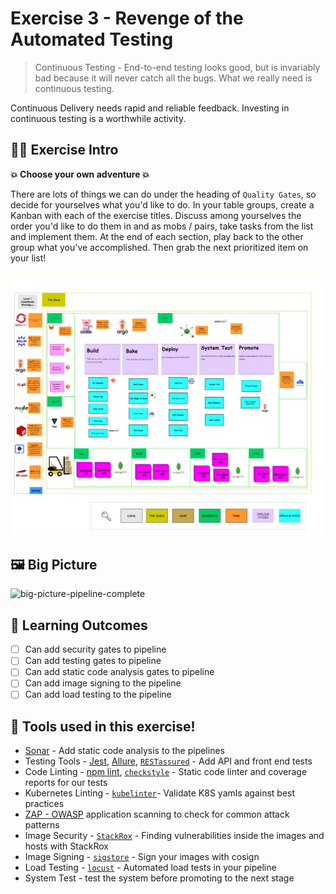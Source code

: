 # Exercise 3 - Revenge of the Automated Testing

> Continuous Testing - End-to-end testing looks good, but is invariably bad because it will never catch all the bugs. What we really need is continuous testing.

Continuous Delivery needs rapid and reliable feedback. Investing in continuous testing is a worthwhile activity.

## 👨‍🍳 Exercise Intro

**💥 Choose your own adventure 💥**

There are lots of things we can do under the heading of `Quality Gates`, so decide for yourselves what you'd like to do. In your table groups, create a Kanban with each of the exercise titles. Discuss among yourselves the order you'd like to do them in and as mobs / pairs, take tasks from the list and implement them. At the end of each section, play back to the other group what you've accomplished. Then grab the next prioritized item on your list!

![team-kanban](images/team-kanban.png)

## 🖼️ Big Picture

![big-picture-pipeline-complete](images/big-picture-pipeline-complete.jpg)

## 🔮 Learning Outcomes

- [ ] Can add security gates to pipeline
- [ ] Can add testing gates to pipeline
- [ ] Can add static code analysis gates to pipeline
- [ ] Can add image signing to the pipeline
- [ ] Can add load testing to the pipeline

## 🔨 Tools used in this exercise!

* <span style="color:blue;">[Sonar](https://www.sonarqube.org/)</span> - Add static code analysis to the pipelines
* Testing Tools - <span style="color:blue;">[Jest](https://jestjs.io/)</span>, <span style="color:blue;">[Allure](https://github.com/allure-framework/allure2)</span>, <span style="color:blue;">[`RESTassured`](https://quarkus.io/guides/getting-started-testing)</span> - Add API and front end tests
* Code Linting - <span style="color:blue;">[npm lint](https://www.npmjs.com/package/lint)</span>, <span style="color:blue;">[`checkstyle`](https://checkstyle.sourceforge.io)</span> - Static code linter and coverage reports for our tests
* Kubernetes Linting - <span style="color:blue;">[`kubelinter`](https://github.com/stackrox/kube-linter)</span>- Validate K8S yamls against best practices
* <span style="color:blue;">[ZAP - OWASP](https://owasp.org/www-project-zap)</span> application scanning to check for common attack patterns
* Image Security - <span style="color:blue;">[`StackRox`](https://www.stackrox.com)</span> - Finding vulnerabilities inside the images and hosts with StackRox
* Image Signing - <span style="color:blue;">[`sigstore`](https://www.sigstore.dev)</span> - Sign your images with cosign
* Load Testing - <span style="color:blue;">[`locust`](https://docs.locust.io/en/stable/index.html)</span> - Automated load tests in your pipeline
* System Test - test the system before promoting to the next stage
